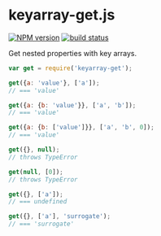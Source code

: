 keyarray-get.js
===============

[![NPM version](https://img.shields.io/npm/v/keyarray-get.svg)](https://www.npmjs.com/package/keyarray-get)
[![build status](https://img.shields.io/travis/kemitchell/keyarray-get.js.svg)](http://travis-ci.org/kemitchell/keyarray-get.js)

Get nested properties with key arrays.

```javascript
var get = require('keyarray-get');

get({a: 'value'}, ['a']);
// === 'value'

get({a: {b: 'value'}}, ['a', 'b']);
// === 'value'

get({a: {b: ['value']}}, ['a', 'b', 0]);
// === 'value'

get({}, null);
// throws TypeError

get(null, [0]);
// throws TypeError

get({}, ['a']);
// === undefined

get({}, ['a'], 'surrogate');
// === 'surrogate'
```
